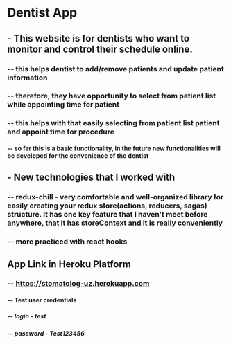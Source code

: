 # Dentist App
## - This website is for dentists who want to monitor and control their schedule online.

### -- this helps dentist to add/remove patients and update patient information
### -- therefore, they have opportunity to select from patient list while appointing time for patient
### -- this helps with that easily selecting from patient list patient and appoint time for procedure

#### -- so far this is a basic functionality, in the future new functionalities will be developed for the convenience of the dentist  

## - New technologies that I worked with

### -- redux-chill - very comfortable and well-organized library for easily creating your redux store(actions, reducers, sagas) structure. It has one key feature that I haven't meet before anywhere, that it has storeContext and it is really conveniently
### -- more practiced with react hooks


## App Link in Heroku Platform

### -- https://stomatolog-uz.herokuapp.com

#### -- Test user credentials
##### -- login - test
##### -- password - Test123456
